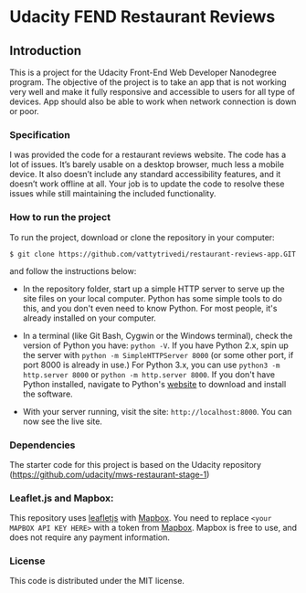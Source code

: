 Udacity FEND Restaurant Reviews
===============================
## Introduction
This is a project for the Udacity Front-End Web Developer Nanodegree program.
The objective of the project is to take an app that is not working very well and make it fully responsive and accessible to users for all type of devices.
App should also be able to work when network connection is down or poor.

### Specification

I was provided the code for a restaurant reviews website. The code has a lot of issues. It’s barely usable on a desktop browser, much less a mobile device. It also doesn’t include any standard accessibility features, and it doesn’t work offline at all. Your job is to update the code to resolve these issues while still maintaining the included functionality.
### How to run the project

To run the project, download or clone the repository in your computer:

`$ git clone https://github.com/vattytrivedi/restaurant-reviews-app.GIT`

and follow the instructions below:

* In the repository folder, start up a simple HTTP server to serve up the site files on your local computer. Python has some simple tools to do this, and you don't even need to know Python. For most people, it's already installed on your computer.

* In a terminal (like Git Bash, Cygwin or the Windows terminal), check the version of Python you have: `python -V`. If you have Python 2.x, spin up the server with `python -m SimpleHTTPServer 8000` (or some other port, if port 8000 is already in use.) For Python 3.x, you can use `python3 -m http.server 8000` or `python -m http.server 8000`. If you don't have Python installed, navigate to Python's [website](https://www.python.org/) to download and install the software.

* With your server running, visit the site: `http://localhost:8000`. You can now see the live site.


### Dependencies

The starter code for this project is based on the Udacity repository
(https://github.com/udacity/mws-restaurant-stage-1)
### Leaflet.js and Mapbox:

This repository uses [leafletjs](https://leafletjs.com/) with [Mapbox](https://www.mapbox.com/). You need to replace `<your MAPBOX API KEY HERE>` with a token from [Mapbox](https://www.mapbox.com/). Mapbox is free to use, and does not require any payment information.

### License

This code is distributed under the MIT license.